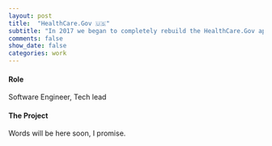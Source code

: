 ```yaml
---
layout: post
title:  "HealthCare.Gov 🇺🇸"
subtitle: "In 2017 we began to completely rebuild the HealthCare.Gov application experience that currently enables 30+ million Americans access to healthcare. Previously, the application was split where 80% of users would use the simplified version of the application that our team maintained, while the rest of users still go through a classic application with poor user experience. We've been working to completely replace the two separate applications entirely, focusing on user-centered design and thinking broadly about how to build better software to improve access to social safety net services."
comments: false
show_date: false
categories: work
---
```


#### Role
Software Engineer, Tech lead

#### The Project

Words will be here soon, I promise.
